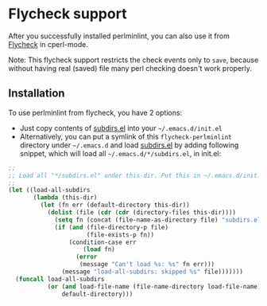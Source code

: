 Flycheck support
====================

After you successfully installed perlminlint, you can also use it
from [Flycheck](http://flycheck.readthedocs.org/en/latest/index.html)
in cperl-mode. 

Note: This flycheck support restricts 
the check events only to `save`, because without having real (saved) file
many perl checking doesn't work properly.


Installation
--------------------

To use perlminlint from flycheck, you have 2 options:

* Just copy contents of [subdirs.el] into your `~/.emacs.d/init.el`
* Alternatively, you can put a symlink of this `flycheck-perlminlint`
directory under `~/.emacs.d` and
load [subdirs.el] by adding following snippet, which will load all
`~/.emacs.d/*/subdirs.el`, in init.el:

```lisp
;;
;; Load all "*/subdirs.el" under this-dir. Put this in ~/.emacs.d/init.el
;;
(let ((load-all-subdirs
       (lambda (this-dir)
         (let (fn err (default-directory this-dir))
           (dolist (file (cdr (cdr (directory-files this-dir))))
             (setq fn (concat (file-name-as-directory file) "subdirs.el"))
             (if (and (file-directory-p file)
                      (file-exists-p fn))
                 (condition-case err
                     (load fn)
                   (error
                    (message "Can't load %s: %s" fn err)))
               (message "load-all-subdirs: skipped %s" file)))))))
  (funcall load-all-subdirs
           (or (and load-file-name (file-name-directory load-file-name))
               default-directory)))
```

[subdirs.el]: subdirs.el
